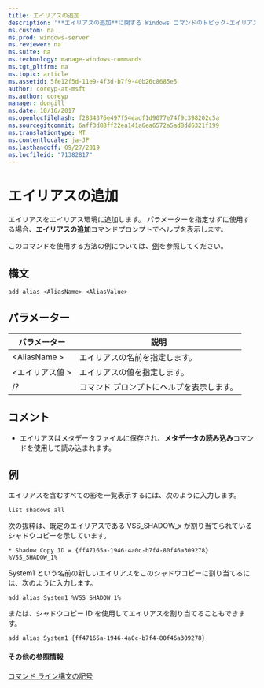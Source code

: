 ```yaml
---
title: エイリアスの追加
description: '**エイリアスの追加**に関する Windows コマンドのトピック-エイリアス環境にエイリアスを追加します。'
ms.custom: na
ms.prod: windows-server
ms.reviewer: na
ms.suite: na
ms.technology: manage-windows-commands
ms.tgt_pltfrm: na
ms.topic: article
ms.assetid: 5fe12f5d-11e9-4f3d-b7f9-40b26c8685e5
author: coreyp-at-msft
ms.author: coreyp
manager: dongill
ms.date: 10/16/2017
ms.openlocfilehash: f2834376e497f54eadf1d9077e74f9c398202c5a
ms.sourcegitcommit: 6aff3d88ff22ea141a6ea6572a5ad8dd6321f199
ms.translationtype: MT
ms.contentlocale: ja-JP
ms.lasthandoff: 09/27/2019
ms.locfileid: "71382817"
---
```

# <a name="add-alias"></a>エイリアスの追加



エイリアスをエイリアス環境に追加します。 パラメーターを指定せずに使用する場合、**エイリアスの追加**コマンドプロンプトでヘルプを表示します。

このコマンドを使用する方法の例については、[例](#BKMK_examples)を参照してください。

## <a name="syntax"></a>構文

```
add alias <AliasName> <AliasValue>
```

## <a name="parameters"></a>パラメーター

|パラメーター|説明|
|---------|-----------|
|\<AliasName >|エイリアスの名前を指定します。|
|\<エイリアス値 >|エイリアスの値を指定します。|
|/?|コマンド プロンプトにヘルプを表示します。|

## <a name="remarks"></a>コメント

-   エイリアスはメタデータファイルに保存され、**メタデータの読み込み**コマンドを使用して読み込まれます。

## <a name="BKMK_examples"></a>例

エイリアスを含むすべての影を一覧表示するには、次のように入力します。
```
list shadows all
```
次の抜粋は、既定のエイリアスである VSS_SHADOW_x が割り当てられているシャドウコピーを示しています。
```
* Shadow Copy ID = {ff47165a-1946-4a0c-b7f4-80f46a309278}
%VSS_SHADOW_1%
```
System1 という名前の新しいエイリアスをこのシャドウコピーに割り当てるには、次のように入力します。
```
add alias System1 %VSS_SHADOW_1%
```
または、シャドウコピー ID を使用してエイリアスを割り当てることもできます。
```
add alias System1 {ff47165a-1946-4a0c-b7f4-80f46a309278}
```

#### <a name="additional-references"></a>その他の参照情報

[コマンド ライン構文の記号](command-line-syntax-key.md)